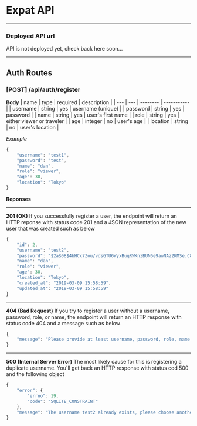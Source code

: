 # Expat API
***

### Deployed API url
API is not deployed yet, check back here soon...
***

## Auth Routes

### [POST] /api/auth/register

**Body**
| name | type | required | description |
| ---  | ---  | -------- | ----------- |
| username | string | yes | username (unique) |
| password | string | yes | password |
| name | string | yes | user's first name |
| role | string | yes | either viewer or traveler |
| age | integer | no | user's age |
| location | string | no | user's location |

*Example*

```javascript
{
    "username": "test1",
	"password": "test",
	"name": "dan",
	"role": "viewer",
	"age": 30,
	"location": "Tokyo"
}
```

**Reponses**
***
**201 (OK)**
If you successfully register a user, the endpoint will return an HTTP reponse with status code 201 and a JSON representation of the new user that was created such as below
```javascript
{
    "id": 2,
    "username": "test2",
    "password": "$2a$08$4bHCx7Zou/vdsGTU6WyxBuqRWKnzBUN6e9awNAz2KMSe.C88PvuyO",
    "name": "dan",
    "role": "viewer",
    "age": 30,
    "location": "Tokyo",
    "created_at": "2019-03-09 15:58:59",
    "updated_at": "2019-03-09 15:58:59"
}
```
***
**404 (Bad Request)**
If you try to register a user without a username, password, role, or name, the endpoint will return an HTTP response with status code 404 and a message such as below
```javascript
{
    "message": "Please provide at least username, password, role, name for a new user"
}
```
***
**500 (Internal Server Error)**
The most likely cause for this is registering a duplicate username.  You'll get back an HTTP response with status cod 500 and the following object
```javascript
{
    "error": {
        "errno": 19,
        "code": "SQLITE_CONSTRAINT"
    },
    "message": "The username test2 already exists, please choose another username"
}
```
